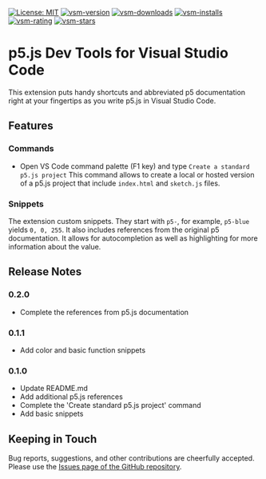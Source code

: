 [![License: MIT](https://img.shields.io/badge/License-MIT-yellow.svg)](https://opensource.org/licenses/MIT)
[![vsm-version](https://img.shields.io/visual-studio-marketplace/v/dominikasinski.p5-snippets-and-tools?style=flat-square&label=VS%20Marketplace&logo=visual-studio-code)](https://marketplace.visualstudio.com/items?itemName=dominikasinski.p5-snippets-and-tools)
[![vsm-downloads](https://img.shields.io/visual-studio-marketplace/d/dominikasinski.p5-snippets-and-tools?style=flat-square&label=downloads&logo=visual-studio-code)](https://marketplace.visualstudio.com/items?itemName=dominikasinski.p5-snippets-and-tools)
[![vsm-installs](https://img.shields.io/visual-studio-marketplace/i/dominikasinski.p5-snippets-and-tools?style=flat-square&label=installs&logo=visual-studio-code)](https://marketplace.visualstudio.com/items?itemName=dominikasinski.p5-snippets-and-tools)
[![vsm-rating](https://img.shields.io/visual-studio-marketplace/r/dominikasinski.p5-snippets-and-tools?style=flat-square&label=rating&logo=visual-studio-code)](https://marketplace.visualstudio.com/items?itemName=dominikasinski.p5-snippets-and-tools)
[![vsm-stars](https://img.shields.io/visual-studio-marketplace/stars/dominikasinski.p5-snippets-and-tools?style=flat-square&label=stars&logo=visual-studio-code)](https://marketplace.visualstudio.com/items?itemName=dominikasinski.p5-snippets-and-tools)

# p5.js Dev Tools for Visual Studio Code

This extension puts handy shortcuts and abbreviated p5 documentation right at your fingertips as you write p5.js in Visual Studio Code.

## Features

### Commands
 -  Open VS Code command palette (F1 key) and type `Create a standard p5.js project`
    This command allows to create a local or hosted version of a p5.js project that include `index.html` and `sketch.js` files.

### Snippets

The extension custom snippets. They start with `p5-`, for example, `p5-blue` yields `0, 0, 255`.
It also includes references from the original p5 documentation. It allows for autocompletion as well as highlighting for more information about the value.


## Release Notes

### 0.2.0

- Complete the references from p5.js documentation

### 0.1.1

- Add color and basic function snippets

### 0.1.0

- Update README.md
- Add additional p5.js references
- Complete the 'Create standard p5.js project' command
- Add basic snippets


## Keeping in Touch
Bug reports, suggestions, and other contributions are cheerfully accepted. Please use the [Issues page of the GitHub repository](https://github.com/Dmkk01/p5-dev-tools/issues).


